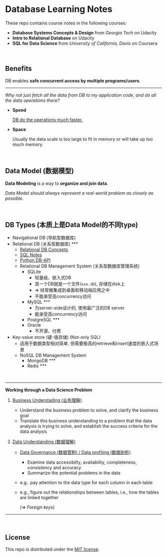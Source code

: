 # Database Learning Notes

These repo contains course notes in the following courses:

* **Database Systems Concepts & Design** from *Georgia Tech* on Udacity
* **Intro to Relational Database** on Udacity
* **SQL for Data Science** from *University of California, Davis* on Coursera

<br>

## Benefits

DB enables **safe concurrent access by multiple programs/users**.

***

*Why not just fetch all the data from DB to my application code, and do all the data operations there?*

* **Speed**

  <u>DB do the operations much faster.</u>

* **Space**

  Usually the data scale is too large to fit in memory or will take up too much memory.

<br>

## Data Model (数据模型)

**Data Modeling** is a way to **organize and join data**.

*Data Model should always represent a real-world problem as closely as possible.*

<br>

## DB Types (本质上是Data Model的不同type)

* Navigational DB (导航型数据库)
* Relational DB (关系型数据库) ***
  * <a href="https://github.com/Ziang-Lu/Database-Learning-Notes/blob/master/1-Relational%20Database/1-Relational%20DB%20Concepts/Relational%20DB%20Concepts.md">Relational DB Concepts</a>
  * <a href="https://github.com/Ziang-Lu/Database-Learning-Notes/blob/master/1-Relational%20Database/2-SQL%20Notes/SQL%20Notes.md">SQL Notes</a>
  * <a href="https://github.com/Ziang-Lu/Database-Learning-Notes/blob/master/1-Relational%20Database/3-Python%20DB-API/Python%20DB-API.md">Python DB-API</a>
  * Relational DB Management System (关系型数据库管理系统)
    * SQLite
      * 轻量级、嵌入式DB
      * 其一个DB就是一个文件(`xxx.db`), 存储在disk上
      * => 经常被集成到桌面和移动端应用之中
      * 不能承受高concurrency访问
    * MySQL ***
      * 为server-side设计的, 使用最广泛的DB server
      * 能承受高concurrency访问
    * PostgreSQL ***
    * Oracle
      * 不开源、付费
* Key-value store (键-值存储)   (Not-only SQL)
  - 适用于数据类型相对简单, 但需要极高的retrieve和insert速度的嵌入式场景
  - NoSQL DB Management System
    - MongoDB ***
    - Redis ***

<br>

***

**Working through a Data Science Problem**

1. <u>Business Understading (业务理解)</u>

   - Understand the business problem to solve, and clarify the business goal
   - Translate this business understanding to a problem that the data analysis is trying to solve, and establish the success criteria for the data analysis

2. <u>Data Understanding (数据理解)</u>

   * <u>Data Governance (数据管制) / Data profiling (数据剖析)</u>
     * Examine data accessibilty, availability, completeness, consistency and accuracy
     * Summarize the potential problems in the data

   * e.g.. pay attention to the data type for each column in each table

   * e.g., figure out the relationships between tables, i.e., how the tables are linked together

     *(=> Foreign keys)*

***

<br>

## License

This repo is distributed under the <a href="https://github.com/Ziang-Lu/Database-Learning-Notes/blob/master/LICENSE">MIT license</a>.

